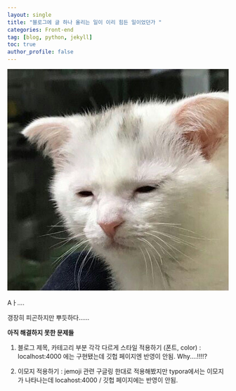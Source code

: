 ```yaml
---
layout: single
title: "블로그에 글 하나 올리는 일이 이리 힘든 일이었던가 "
categories: Front-end
tag: [blog, python, jekyll]
toc: true
author_profile: false
---
```


![지친짤](/images/2022-08-08-first/지친고양이.jpg)

Aㅏ....

갱장히 피곤하지만 뿌듯하다......



**아직 해결하지 못한 문제들** 

1. 블로그 제목, 카테고리 부분 각각 다르게 스타일 적용하기 
   (폰트, color)
   : localhost:4000 에는 구현됐는데 깃헙 페이지엔 반영이 안됨. 
     Why....!!!!?
   
   

2. 이모지 적용하기 
   : jemoji 관련 구글링 한대로  적용해봤지만 typora에서는 이모지가 나타나는데 locahost:4000 / 깃헙 페이지에는 반영이 안됨. 

   


